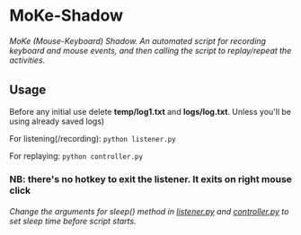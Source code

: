 # MoKe-Shadow
###### MoKe _(Mouse-Keyboard)_ Shadow. An automated script for recording keyboard and mouse events, and then calling the script to replay/repeat the activities.

## Usage

Before any initial use delete **temp/log1.txt** and **logs/log.txt**. Unless you'll be using already saved logs)

For listening(/recording):
`python listener.py`

For replaying: `python controller.py`

### NB: there's no hotkey to exit the listener. It exits on **right mouse click**

###### Change the arguments for sleep() method in [listener.py](#) and [controller.py](#) to set sleep time before script starts.
